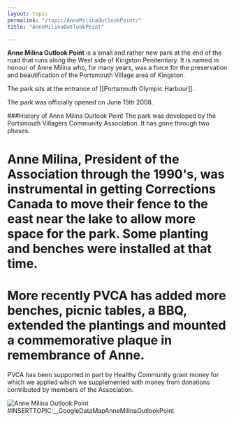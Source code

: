 ```yaml
---
layout: topic
permalink: "/topic/AnneMilinaOutlookPoint/"
title: "AnneMilinaOutlookPoint"

---
```


**Anne Milina Outlook Point** is a small and rather new park at the end of the road that runs along the West side of Kingston Penitentiary.  It is named in honour of Anne Milina who, for many years, was a force for the preservation and beautification of the Portsmouth Village area of Kingston.

The park sits at the entrance of [[Portsmouth Olympic Harbour]].

The park was officially opened on June 15th 2008.

###History of Anne Milina Outlook Point
The park was developed by the Portsmouth Villagers Community Association. It has gone through two phases.

# Anne Milina, President of the Association through the 1990's, was instrumental in getting Corrections Canada to move their fence to the east near the lake to allow more space for the park. Some planting and benches were installed at that time.
# More recently PVCA has added more benches, picnic tables, a BBQ, extended the plantings and mounted a commemorative plaque in remembrance of Anne.

PVCA has been supported in part by Healthy Community grant money for which we applied which we supplemented with money from donations contributed by members of the Association.

<img src="http://K7Waterfront.org/images/AnneMilinaOutlookPoint.jpg" alt="Anne Milina Outlook Point" class="floatleft span-18">
<div class="span-9 floatleft">
#INSERTTOPIC:__GoogleDataMapAnneMilinaOutlookPoint
</div>

